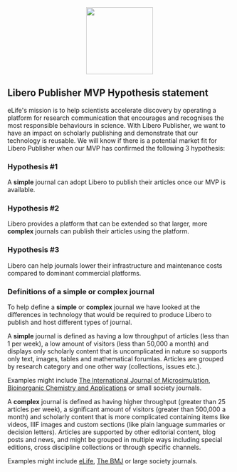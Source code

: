 <div align="center">
    <img src="/liberotext-logo.png" width="150px"</img> 
</div>

## Libero Publisher MVP Hypothesis statement



eLife's mission is to help scientists accelerate discovery by operating a platform for research communication that encourages and recognises the most responsible behaviours in science.
With Libero Publisher, we want to have an impact on scholarly publishing and demonstrate that our technology is reusable. We will know if there is a potential market fit for Libero Publisher when our MVP has confirmed the following 3 hypothesis:

### Hypothesis #1
A __simple__ journal can adopt Libero to publish their articles once our MVP is available.

### Hypothesis #2
Libero provides a platform that can be extended so that larger, more __complex__ journals can publish their articles using the platform.

### Hypothesis #3
Libero can help journals lower their infrastructure and maintenance costs compared to dominant commercial platforms. 


### Definitions of a simple or complex journal
To help define a __simple__ or __complex__ journal we have looked at the differences in technology that would be required to produce Libero to publish and host different types of journal.

A __simple__ journal is defined as having a low throughput of articles (less than 1 per week), a low amount of visitors (less than 50,000 a month) and displays only scholarly content that is uncomplicated in nature so supports only text, images, tables and mathematical forumlas. Articles are grouped by research category and one other way (collections, issues etc.).

Examples might include [The International Journal of Microsimulation](http://www.microsimulation.org/ijm/), [Bioinorganic Chemistry and Applications](https://www.hindawi.com/journals/bca/) or small society journals.

A __complex__ journal is defined as having higher throughput (greater than 25 articles per week), a significant amount of visitors (greater than 500,000 a month) and scholarly content that is more complicated containing items like videos, IIIF images and custom sections (like plain language summaries or decision letters). Articles are supported by other editorial content, blog posts and news, and might be grouped in multiple ways including special editions, cross discipline collections or through specific channels.

Examples might include [eLife](https://elifesciences.org), [The BMJ](http://www.thebmj.com) or large society journals.
